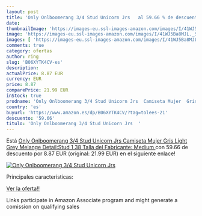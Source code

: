 ```yaml
---
layout: post
title: 'Only Onlboomerang 3/4 Stud Unicorn Jrs   al 59.66 % de descuento'
date: 
thumbnailImage: 'https://images-eu.ssl-images-amazon.com/images/I/41WJ5Ba8MJL._SL200_.jpg'
image: 'https://images-eu.ssl-images-amazon.com/images/I/41WJ5Ba8MJL._SL200_.jpg'
images: [ 'https://images-eu.ssl-images-amazon.com/images/I/41WJ5Ba8MJL._SL200_.jpg' ]
comments: true
category: ofertas
author: ring
slug: 'B06XYTK4CV-es'
description:
actualPrice: 8.87 EUR
currency: EUR
price: 8.87
comparePrice: 21.99 EUR
inStock: true
prodname: 'Only Onlboomerang 3/4 Stud Unicorn Jrs  Camiseta Mujer  Gris  Light Grey Melange Detail:Stud 1   38  Talla del Fabricante: Medium '
country: 'es'
buyurl: 'https://www.amazon.es/dp/B06XYTK4CV/?tag=tolees-21'
descuento: '59.66'
titulo: 'Only Onlboomerang 3/4 Stud Unicorn Jrs  '
---
```


Está [Only Onlboomerang 3/4 Stud Unicorn Jrs  Camiseta Mujer  Gris  Light Grey Melange Detail:Stud 1   38  Talla del Fabricante: Medium ](https://www.amazon.es/dp/B06XYTK4CV/?tag=tolees-21) con 59.66 de descuento por 8.87 EUR (original: 21.99 EUR) en el siguiente enlace!

[![Only Onlboomerang 3/4 Stud Unicorn Jrs  ](https://images-eu.ssl-images-amazon.com/images/I/41WJ5Ba8MJL._SL200_.jpg)](https://www.amazon.es/dp/B06XYTK4CV/?tag=tolees-21)

Principales características:


[Ver la oferta!!](https://www.amazon.es/dp/B06XYTK4CV/?tag=tolees-21)

Links participate in Amazon Associate program and might generate a comission on qualifying sales


